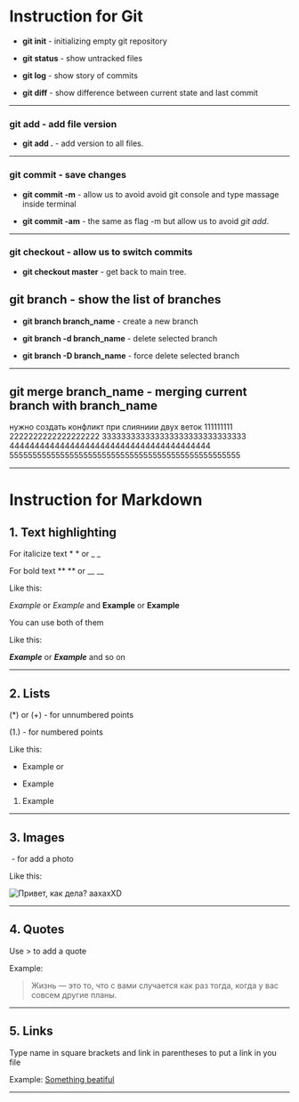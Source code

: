 # Instruction for Git

* **git init** - initializing empty git repository

* __git status__ - show untracked files

* __git log__ - show story of commits

* __git diff__ - show difference between current state and last commit

---

### __git add__ - add file version

* __git add .__ - add version to all files.

---

### __git commit__ - save changes

* __git commit -m__ - allow us to avoid avoid git console and type massage inside terminal

* __git commit -am__ - the same as flag -m but allow us to avoid _git add_.

---

### __git checkout__ - allow us to switch commits

* __git checkout master__ - get back to main tree.

## __git branch__ - show the list of branches

* __git branch branch_name__ - create a new branch

* __git branch -d branch_name__ - delete selected branch

* __git branch -D branch_name__ - force delete selected branch

---

## __git merge branch_name__ - merging current branch with branch_name

нужно создать конфликт при слияниии двух веток
111111111
2222222222222222222
333333333333333333333333333333
4444444444444444444444444444444444444444
55555555555555555555555555555555555555555555555555


---

# Instruction for Markdown

## 1. __Text highlighting__

For italicize text * * or _ _

For bold text ** ** or __ __

Like this: 

*Example* or _Example_ and **Example** or __Example__

You can use both of them

Like this:

_**Example**_ or *__Example__* and so on

---

## 2. __Lists__
(*) or (+) - for unnumbered points 

(1.) - for numbered points 

Like this:

* Example or 
+ Example

1. Example

---

## 3. __Images__

![]() - for add a photo 

Like this:

![Привет, как дела? аахахXD](Ya.jpg)

---

## 4. __Quotes__

Use > to add a quote

Example:

>Жизнь — это то, что с вами случается как раз тогда, когда у вас совсем другие планы.

---

## 5. __Links__

Type name in square brackets and link in parentheses to put a link in you file

Example: [Something beatiful](https://www.youtube.com/watch?v=wPT4UizFUEY)

---


